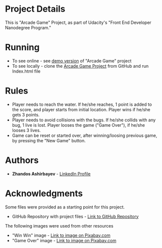 # Project Details

This is "Arcade Game" Project, as part of Udacity's "Front End Developer Nanodegree Program."

# Running

* To see online - see [demo version](https://zhandosgithub.github.io/Arcade%20Game/index.html) of "Arcade Game" project
* To see locally - clone the [Arcade Game Project](https://github.com/ZhandosGitHub/frontend-nanodegree-arcade-game) from GitHub and run Index.html file

# Rules

* Player needs to reach the water. If he/she reaches, 1 point is added to the score, and player starts from initial location. Player wins if he/she gets 3 points.
* Player needs to avoid collisions with the bugs. If he/she collids with any bug, 1 live is lost. Player looses the game ("Game Over"), if he/she looses 3 lives.
* Game can be reset or started over, after winning/loosing previous game, by pressing the "New Game" button.

# Authors

* **Zhandos Ashirbayev** - [LinkedIn Profile](https://www.linkedin.com/in/zhandosashirbayev/)

# Acknowledgments

Some files were provided as a starting point for this project.
* GitHub Repository with project files - [Link to GitHub Repository](https://github.com/udacity/frontend-nanodegree-arcade-game)

The following images were used from other resources
* "Win Win" image - [Link to image on Pixabay.com](https://pixabay.com/en/winner-success-hand-leave-marker-1575839/)
* "Game Over" image - [Link to image on Pixabay.com](https://pixabay.com/en/blue-sky-cloud-clouds-1278829/)

